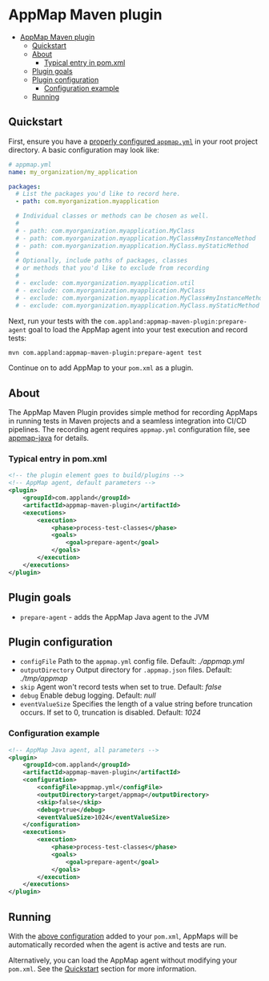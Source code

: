 # AppMap Maven plugin

- [AppMap Maven plugin](#appmap-maven-plugin)
  - [Quickstart](#quickstart)
  - [About](#about)
    - [Typical entry in pom.xml](#typical-entry-in-pomxml)
  - [Plugin goals](#plugin-goals)
  - [Plugin configuration](#plugin-configuration)
    - [Configuration example](#configuration-example)
  - [Running](#running)

## Quickstart

First, ensure you have a
[properly configured `appmap.yml`](https://github.com/applandinc/appmap-java#configuration)
in your root project directory. A basic configuration may look like:

```yml
# appmap.yml
name: my_organization/my_application

packages:
  # List the packages you'd like to record here.
  - path: com.myorganization.myapplication

  # Individual classes or methods can be chosen as well.
  #
  # - path: com.myorganization.myapplication.MyClass
  # - path: com.myorganization.myapplication.MyClass#myInstanceMethod
  # - path: com.myorganization.myapplication.MyClass.myStaticMethod
  #
  # Optionally, include paths of packages, classes
  # or methods that you'd like to exclude from recording
  #
  # - exclude: com.myorganization.myapplication.util
  # - exclude: com.myorganization.myapplication.MyClass
  # - exclude: com.myorganization.myapplication.MyClass#myInstanceMethod
  # - exclude: com.myorganization.myapplication.MyClass.myStaticMethod
```

Next, run your tests with the `com.appland:appmap-maven-plugin:prepare-agent`
goal to load the AppMap agent into your test execution and record tests:

```sh
mvn com.appland:appmap-maven-plugin:prepare-agent test
```

Continue on to add AppMap to your `pom.xml` as a plugin.

## About

The AppMap Maven Plugin provides simple method for recording AppMaps in running
tests in Maven projects and a seamless integration into CI/CD pipelines. The
recording agent requires `appmap.yml` configuration file, see
[appmap-java](https://github.com/applandinc/appmap-java/blob/master/README.md)
for details.

### Typical entry in pom.xml

```xml
<!-- the plugin element goes to build/plugins -->
<!-- AppMap agent, default parameters -->
<plugin>
    <groupId>com.appland</groupId>
    <artifactId>appmap-maven-plugin</artifactId>
    <executions>
        <execution>
            <phase>process-test-classes</phase>
            <goals>
                <goal>prepare-agent</goal>
            </goals>
        </execution>
    </executions>
</plugin>
```

## Plugin goals

- `prepare-agent` - adds the AppMap Java agent to the JVM

## Plugin configuration

- `configFile` Path to the `appmap.yml` config file. Default: _./appmap.yml_
- `outputDirectory` Output directory for `.appmap.json` files. Default:
  _./tmp/appmap_
- `skip` Agent won't record tests when set to true. Default: _false_
- `debug` Enable debug logging. Default: _null_
- `eventValueSize` Specifies the length of a value string before truncation
  occurs. If set to 0, truncation is disabled. Default: _1024_

### Configuration example

```xml
<!-- AppMap Java agent, all parameters -->
<plugin>
    <groupId>com.appland</groupId>
    <artifactId>appmap-maven-plugin</artifactId>
    <configuration>
        <configFile>appmap.yml</configFile>
        <outputDirectory>target/appmap</outputDirectory>
        <skip>false</skip>
        <debug>true</debug>
        <eventValueSize>1024</eventValueSize>
    </configuration>
    <executions>
        <execution>
            <phase>process-test-classes</phase>
            <goals>
                <goal>prepare-agent</goal>
            </goals>
        </execution>
    </executions>
</plugin>
```

## Running

With the [above configuration](#configuration-example) added to your `pom.xml`,
AppMaps will be automatically recorded when the agent is active and tests are
run.

Alternatively, you can load the AppMap agent without modifying your `pom.xml`.
See the [Quickstart](#quickstart) section for more information.
